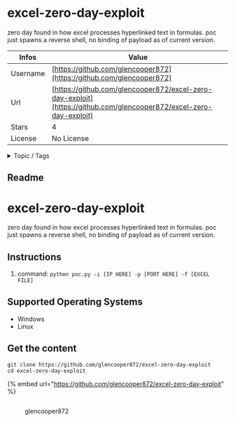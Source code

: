 # excel-zero-day-exploit

zero day found in how excel processes hyperlinked text in formulas. poc just spawns a reverse shell, no binding of payload as of current version.

| Infos    | Value                                                              |
| -------- | -------------------------------------------------------------------|
| Username | [https://github.com/glencooper872](https://github.com/glencooper872) |
| Url      | [https://github.com/glencooper872/excel-zero-day-exploit](https://github.com/glencooper872/excel-zero-day-exploit)                                               |
| Stars    | 4                                                          |
| License  | No License                                                        |

<details>

<summary>Topic / Tags</summary>

* cve-2021-45046* cve-2022* cve-2023* cve-2023-1389* cve-2023-20126* cve-2023-2131* cve-2023-21707* cve-2023-21839* cve-2023-21932* cve-2023-28231* cve-2023-28771* cve-2023-28929* excel* exploit* microsoft* office* poc* rce

</details>

## Readme

# excel-zero-day-exploit
zero day found in how excel processes hyperlinked text in formulas. poc just spawns a reverse shell, no binding of payload as of current version.

## Instructions
1. command: `python poc.py -i [IP HERE] -p [PORT HERE] -f [EXCEL FILE]`

## Supported Operating Systems
- Windows
- Linux



## Get the content

```
git clone https://github.com/glencooper872/excel-zero-day-exploit
cd excel-zero-day-exploit
```

{% embed url="https://github.com/glencooper872/excel-zero-day-exploit" %}

<figure><img src="https://avatars.githubusercontent.com/u/132640315?v=4" alt=""><figcaption><p>glencooper872</p></figcaption></figure>
